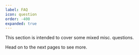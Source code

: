 ```yaml
---
label: FAQ
icon: question
order: -400
expanded: true
---
```


This section is intended to cover some mixed misc. questions.

Head on to the next pages to see more.